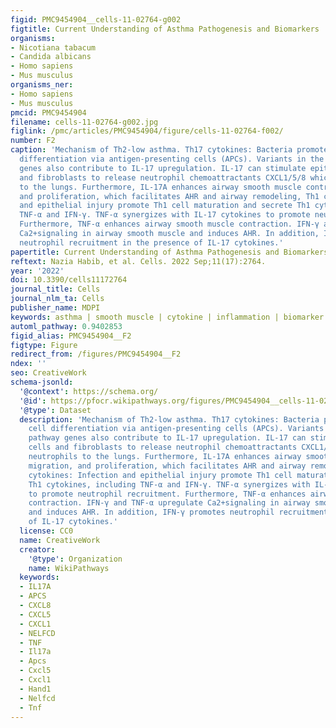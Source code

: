 ```yaml
---
figid: PMC9454904__cells-11-02764-g002
figtitle: Current Understanding of Asthma Pathogenesis and Biomarkers
organisms:
- Nicotiana tabacum
- Candida albicans
- Homo sapiens
- Mus musculus
organisms_ner:
- Homo sapiens
- Mus musculus
pmcid: PMC9454904
filename: cells-11-02764-g002.jpg
figlink: /pmc/articles/PMC9454904/figure/cells-11-02764-f002/
number: F2
caption: 'Mechanism of Th2-low asthma. Th17 cytokines: Bacteria promote Th17 cell
  differentiation via antigen-presenting cells (APCs). Variants in the IL-17 pathway
  genes also contribute to IL-17 upregulation. IL-17 can stimulate epithelial cells
  and fibroblasts to release neutrophil chemoattractants CXCL1/5/8 which recruit neutrophils
  to the lungs. Furthermore, IL-17A enhances airway smooth muscle contraction, migration,
  and proliferation, which facilitates AHR and airway remodeling, Th1 cytokines: Infection
  and epithelial injury promote Th1 cell maturation and secrete Th1 cytokines, including
  TNF-α and IFN-γ. TNF-α synergizes with IL-17 cytokines to promote neutrophil recruitment.
  Furthermore, TNF-α enhances airway smooth muscle contraction. IFN-γ and TNF-α upregulate
  Ca2+signaling in airway smooth muscle and induces AHR. In addition, IFN-γ promotes
  neutrophil recruitment in the presence of IL-17 cytokines.'
papertitle: Current Understanding of Asthma Pathogenesis and Biomarkers.
reftext: Nazia Habib, et al. Cells. 2022 Sep;11(17):2764.
year: '2022'
doi: 10.3390/cells11172764
journal_title: Cells
journal_nlm_ta: Cells
publisher_name: MDPI
keywords: asthma | smooth muscle | cytokine | inflammation | biomarker
automl_pathway: 0.9402853
figid_alias: PMC9454904__F2
figtype: Figure
redirect_from: /figures/PMC9454904__F2
ndex: ''
seo: CreativeWork
schema-jsonld:
  '@context': https://schema.org/
  '@id': https://pfocr.wikipathways.org/figures/PMC9454904__cells-11-02764-g002.html
  '@type': Dataset
  description: 'Mechanism of Th2-low asthma. Th17 cytokines: Bacteria promote Th17
    cell differentiation via antigen-presenting cells (APCs). Variants in the IL-17
    pathway genes also contribute to IL-17 upregulation. IL-17 can stimulate epithelial
    cells and fibroblasts to release neutrophil chemoattractants CXCL1/5/8 which recruit
    neutrophils to the lungs. Furthermore, IL-17A enhances airway smooth muscle contraction,
    migration, and proliferation, which facilitates AHR and airway remodeling, Th1
    cytokines: Infection and epithelial injury promote Th1 cell maturation and secrete
    Th1 cytokines, including TNF-α and IFN-γ. TNF-α synergizes with IL-17 cytokines
    to promote neutrophil recruitment. Furthermore, TNF-α enhances airway smooth muscle
    contraction. IFN-γ and TNF-α upregulate Ca2+signaling in airway smooth muscle
    and induces AHR. In addition, IFN-γ promotes neutrophil recruitment in the presence
    of IL-17 cytokines.'
  license: CC0
  name: CreativeWork
  creator:
    '@type': Organization
    name: WikiPathways
  keywords:
  - IL17A
  - APCS
  - CXCL8
  - CXCL5
  - CXCL1
  - NELFCD
  - TNF
  - Il17a
  - Apcs
  - Cxcl5
  - Cxcl1
  - Hand1
  - Nelfcd
  - Tnf
---
```

